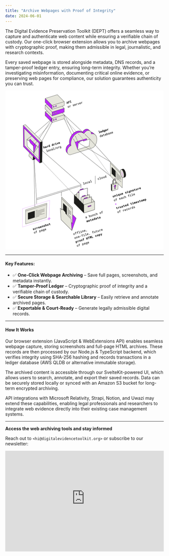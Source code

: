 ```yaml
---
title: "Archive Webpages with Proof of Integrity"
date: 2024-06-01
---
```


The Digital Evidence Preservation Toolkit (DEPT) offers a seamless way to capture and authenticate web content while ensuring a verifiable chain of custody. Our one-click browser extension allows you to archive webpages with cryptographic proof, making them admissible in legal, journalistic, and research contexts.

Every saved webpage is stored alongside metadata, DNS records, and a tamper-proof ledger entry, ensuring long-term integrity. Whether you’re investigating misinformation, documenting critical online evidence, or preserving web pages for compliance, our solution guarantees authenticity you can trust.

![Untitled](/images/architecture.png)

---

#### Key Features:

- ✅ **One-Click Webpage Archiving** – Save full pages, screenshots, and metadata instantly.
- ✅ **Tamper-Proof Ledger** – Cryptographic proof of integrity and a verifiable chain of custody.
- ✅ **Secure Storage & Searchable Library** – Easily retrieve and annotate archived pages.
- ✅ **Exportable & Court-Ready** – Generate legally admissible digital records.

---

#### How It Works

Our browser extension (JavaScript & WebExtensions API) enables seamless webpage capture, storing screenshots and full-page HTML archives. These records are then processed by our Node.js & TypeScript backend, which verifies integrity using SHA-256 hashing and records transactions in a ledger database (AWS QLDB or alternative immutable storage).

The archived content is accessible through our SvelteKit-powered UI, which allows users to search, annotate, and export their saved records. Data can be securely stored locally or synced with an Amazon S3 bucket for long-term encrypted archiving.

API integrations with Microsoft Relativity, Strapi, Notion, and Uwazi may extend these capabilities, enabling legal professionals and researchers to integrate web evidence directly into their existing case management systems.

---

**Access the web archiving tools and stay informed**

Reach out to `<hi@digitalevidencetoolkit.org>` or subscribe to our newsletter:

<iframe src="https://digitalevidencetoolkit.substack.com/embed" width="100%" height="320" style="border:0px solid #EEE; background:white;" frameborder="0" scrolling="no"></iframe>
